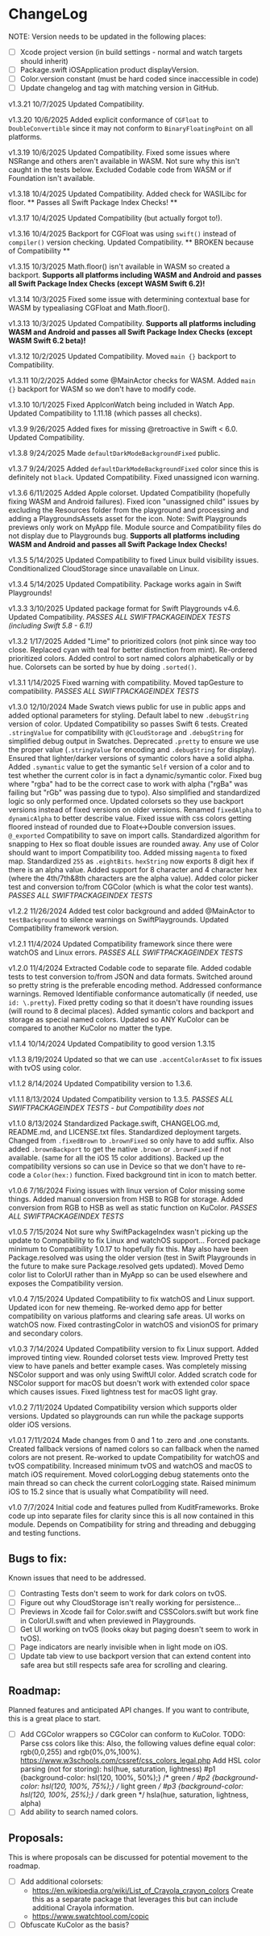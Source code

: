 # ChangeLog

NOTE: Version needs to be updated in the following places:
- [ ] Xcode project version (in build settings - normal and watch targets should inherit)
- [ ] Package.swift iOSApplication product displayVersion.
- [ ] Color.version constant (must be hard coded since inaccessible in code)
- [ ] Update changelog and tag with matching version in GitHub.

v1.3.21 10/7/2025 Updated Compatibility.

v1.3.20 10/6/2025 Added explicit conformance of `CGFloat` to `DoubleConvertible` since it may not conform to `BinaryFloatingPoint` on all platforms.

v1.3.19 10/6/2025 Updated Compatibility.  Fixed some issues where NSRange and others aren't available in WASM.  Not sure why this isn't caught in the tests below.  Excluded Codable code from WASM or if Foundation isn't available.

v1.3.18 10/4/2025 Updated Compatibility.  Added check for WASILibc for floor.  ** Passes all Swift Package Index Checks! **

v1.3.17 10/4/2025 Updated Compatibility (but actually forgot to!).

v1.3.16 10/4/2025 Backport for CGFloat was using `swift()` instead of `compiler()` version checking.  Updated Compatibility.  ** BROKEN because of Compatibility **

v1.3.15 10/3/2025 Math.floor() isn't available in WASM so created a backport.  **Supports all platforms including WASM and Android and passes all Swift Package Index Checks (except WASM Swift 6.2)!**

v1.3.14 10/3/2025 Fixed some issue with determining contextual base for WASM by typealiasing CGFloat and Math.floor().

v1.3.13 10/3/2025 Updated Compatibility.  **Supports all platforms including WASM and Android and passes all Swift Package Index Checks (except WASM Swift 6.2 beta)!**

v1.3.12 10/2/2025 Updated Compatibility.  Moved `main {}` backport to Compatibility.

v1.3.11 10/2/2025 Added some @MainActor checks for WASM.  Added `main {}` backport for WASM so we don't have to modify code.

v1.3.10 10/1/2025 Fixed AppIconWatch being included in Watch App.  Updated Compatibility to 1.11.18 (which passes all checks).

v1.3.9 9/26/2025 Added fixes for missing @retroactive in Swift < 6.0.  Updated Compatibility.

v1.3.8 9/24/2025 Made `defaultDarkModeBackgroundFixed` public.

v1.3.7 9/24/2025 Added `defaultDarkModeBackgroundFixed` color since this is definitely not `black`.  Updated Compatibility.  Fixed unassigned icon warning.

v1.3.6 6/11/2025 Added Apple colorset.  Updated Compatibility (hopefully fixing WASM and Android failures).  Fixed icon "unassigned child" issues by excluding the Resources folder from the playground and processing and adding a PlaygroundsAssets asset for the icon.  Note: Swift Playgrounds previews only work on MyApp file.  Module source and Compatibility files do not display due to Playgrounds bug.  **Supports all platforms including WASM and Android and passes all Swift Package Index Checks!**

v1.3.5 5/14/2025 Updated Compatibility to fixed Linux build visibility issues.  Conditionalized CloudStorage since unavailable on Linux.

v1.3.4 5/14/2025 Updated Compatibility.  Package works again in Swift Playgrounds!

v1.3.3 3/10/2025 Updated package format for Swift Playgrounds v4.6.  Updated Compatibility. *PASSES ALL SWIFTPACKAGEINDEX TESTS (including Swift 5.8 - 6.1!)*

v1.3.2 1/17/2025 Added "Lime" to prioritized colors (not pink since way too close.  Replaced cyan with teal for better distinction from mint).  Re-ordered prioritized colors.  Added control to sort named colors alphabetically or by hue.  Colorsets can be sorted by hue by doing `.sorted()`.

v1.3.1 1/14/2025 Fixed warning with compatibility.  Moved tapGesture to compatibility. *PASSES ALL SWIFTPACKAGEINDEX TESTS*

v1.3.0 12/10/2024 Made Swatch views public for use in public apps and added optional parameters for styling.  Default label to new `.debugString` version of color.  Updated Compatibility so passes Swift 6 tests.  Created `.stringValue` for compatibility with `@CloudStorage` and `.debugString` for simplified debug output in Swatches.  Deprecated `.pretty` to ensure we use the proper value (`.stringValue` for encoding and `.debugString` for display).  Ensured that lighter/darker versions of symantic colors have a solid alpha.  Added `.symantic` value to get the symantic `Self` version of a color and to test whether the current color is in fact a dynamic/symantic color.  Fixed bug where "rgba" had to be the correct case to work with alpha ("rgBa" was failing but "rGb" was passing due to typo).  Also simplified and standardized logic so only performed once.  Updated colorsets so they use backport versions instead of fixed versions on older versions.  Renamed `fixedAlpha` to `dynamicAlpha` to better describe value.  Fixed issue with css colors getting floored instead of rounded due to Float<->Double conversion issues.  `@_exported` Compatibility to save on import calls.  Standardized algorithm for snapping to Hex so float double issues are rounded away.  Any use of Color should want to import Compatibility too.  Added missing `magenta` to fixed map.  Standardized `255` as `.eightBits`.  `hexString` now exports 8 digit hex if there is an alpha value.  Added support for 8 character and 4 character hex (where the 4th/7th&8th characters are the alpha value).  Added color picker test and conversion to/from CGColor (which is what the color test wants). *PASSES ALL SWIFTPACKAGEINDEX TESTS*

v1.2.2 11/26/2024 Added test color background and added @MainActor to `testBackground` to silence warnings on SwiftPlaygrounds.  Updated Compatibility framework version.

v1.2.1 11/4/2024 Updated Compatibility framework since there were watchOS and Linux errors. *PASSES ALL SWIFTPACKAGEINDEX TESTS*

v1.2.0 11/4/2024 Extracted Codable code to separate file.  Added codable tests to test conversion to/from JSON and data formats.  Switched around so pretty string is the preferable encoding method.  Addressed conformance warnings.  Removed Identifiable conformance automatically (if needed, use `id: \.pretty`).  Fixed pretty coding so that it doesn't have rounding issues (will round to 8 decimal places).  Added symantic colors and backport and storage as special named colors.  Updated so ANY KuColor can be compared to another KuColor no matter the type.

v1.1.4 10/14/2024 Updated Compatibility to good version 1.3.15

v1.1.3 8/19/2024 Updated so that we can use `.accentColorAsset` to fix issues with tvOS using color.

v1.1.2 8/14/2024 Updated Compatibility version to 1.3.6.

v1.1.1 8/13/2024 Updated Compatibility version to 1.3.5. *PASSES ALL SWIFTPACKAGEINDEX TESTS - but Compatibility does not*

v1.1.0 8/13/2024 Standardized Package.swift, CHANGELOG.md, README.md, and LICENSE.txt files.  Standardized deployment targets.  Changed from `.fixedBrown` to `.brownFixed` so only have to add suffix.  Also added `.brownBackport` to get the native `.brown` or `.brownFixed` if not available. (same for all the iOS 15 color additions).  Backed up the compatibility versions so can use in Device so that we don't have to re-code a `Color(hex:)` function.  Fixed background tint in icon to match better.

v1.0.6 7/16/2024 Fixing issues with linux version of Color missing some things.  Added manual conversion from HSB to RGB for storage.  Added conversion  from RGB to HSB as well as static function on KuColor. *PASSES ALL SWIFTPACKAGEINDEX TESTS*

v1.0.5 7/15/2024 Not sure why SwiftPackageIndex wasn't picking up the update to Compatibility to fix Linux and watchOS support... Forced package minimum to Compatibility 1.0.17 to hopefully fix this.  May also have been Package.resolved was using the older version (test in Swift Playgrounds in the future to make sure Package.resolved gets updated).  Moved Demo color list to ColorUI rather than in MyApp so can be used elsewhere and exposes the Compatibility version.

v1.0.4 7/15/2024 Updated Compatibility to fix watchOS and Linux support.  Updated icon for new themeing.  Re-worked demo app for better compatibility on various platforms and clearing safe areas.  UI works on watchOS now.  Fixed contrastingColor in watchOS and visionOS for primary and secondary colors.

v1.0.3 7/14/2024 Updated Compatibility version to fix Linux support.  Added improved tinting view.  Rounded colorset tests view.  Improved Pretty test view to have panels and better example cases.  Was completely missing NSColor support and was only using SwiftUI color.  Added scratch code for NSColor support for macOS but doesn't work with extended color space which causes issues.  Fixed lightness test for macOS light gray.

v1.0.2 7/11/2024 Updated Compatibility version which supports older versions.  Updated so playgrounds can run while the package supports older iOS versions.

v1.0.1 7/11/2024 Made changes from 0 and 1 to .zero and .one constants.  Created fallback versions of named colors so can fallback when the named colors are not present.  Re-worked to update Compatibility for watchOS and tvOS compatibility.  Increased minimum tvOS and watchOS and macOS to match iOS requirement.  Moved colorLogging debug statements onto the main thread so can check the current colorLogging state.  Raised minimum iOS to 15.2 since that is usually what Compatibility will need.

v1.0 7/7/2024 Initial code and features pulled from KuditFrameworks.  Broke code up into separate files for clarity since this is all now contained in this module.  Depends on Compatibility for string and threading and debugging and testing functions.


## Bugs to fix:
Known issues that need to be addressed.
- [ ] Contrasting Tests don't seem to work for dark colors on tvOS.
- [ ] Figure out why CloudStorage isn't really working for persistence...
- [ ] Previews in Xcode fail for Color.swift and CSSColors.swift but work fine in ColorUI.swift and when previewed in Playgrounds.
- [ ] Get UI working on tvOS (looks okay but paging doesn't seem to work in tvOS).
- [ ] Page indicators are nearly invisible when in light mode on iOS.
- [ ] Update tab view to use backport version that can extend content into safe area but still respects safe area for scrolling and clearing.

## Roadmap:
Planned features and anticipated API changes.  If you want to contribute, this is a great place to start.
- [ ] Add CGColor wrappers so CGColor can conform to KuColor.
    TODO: Parse css colors like this: Also, the following values define equal color: rgb(0,0,255) and rgb(0%,0%,100%).
    https://www.w3schools.com/cssref/css_colors_legal.php
    Add HSL color parsing (not for storing): hsl(hue, saturation, lightness)
    #p1 {background-color: hsl(120, 100%, 50%);}   /* green */
    #p2 {background-color: hsl(120, 100%, 75%);}   /* light green */
    #p3 {background-color: hsl(120, 100%, 25%);}   /* dark green */
    hsla(hue, saturation, lightness, alpha)
- [ ] Add ability to search named colors.

## Proposals:
This is where proposals can be discussed for potential movement to the roadmap.
- [ ] Add additional colorsets:
    - https://en.wikipedia.org/wiki/List_of_Crayola_crayon_colors
        Create this as a separate package that leverages this but can include additional Crayola information.
    - https://www.swatchtool.com/copic
- [ ] Obfuscate KuColor as the basis?

